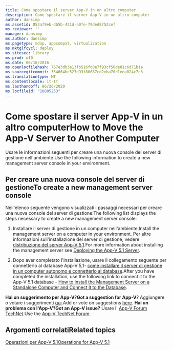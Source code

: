 ```yaml
---
title: Come spostare il server App-V in un altro computer
description: Come spostare il server App-V in un altro computer
author: dansimp
ms.assetid: 853af9eb-db5b-421d-a0fe-79ded8752cef
ms.reviewer: ''
manager: dansimp
ms.author: dansimp
ms.pagetype: mdop, appcompat, virtualization
ms.mktglfcycl: deploy
ms.sitesec: library
ms.prod: w10
ms.date: 06/16/2016
ms.openlocfilehash: 767e3db3e13fb516fd0e7f93cf50de01c6d71b1a
ms.sourcegitcommit: 354664bc527d93f80687cd2eba70d1eea024c7c3
ms.translationtype: MT
ms.contentlocale: it-IT
ms.lasthandoff: 06/26/2020
ms.locfileid: "10805253"
---
```

# <span data-ttu-id="0ca2f-103">Come spostare il server App-V in un altro computer</span><span class="sxs-lookup"><span data-stu-id="0ca2f-103">How to Move the App-V Server to Another Computer</span></span>


<span data-ttu-id="0ca2f-104">Usare le informazioni seguenti per creare una nuova console del server di gestione nell'ambiente.</span><span class="sxs-lookup"><span data-stu-id="0ca2f-104">Use the following information to create a new management server console in your environment.</span></span>

## <span data-ttu-id="0ca2f-105">Per creare una nuova console del server di gestione</span><span class="sxs-lookup"><span data-stu-id="0ca2f-105">To create a new management server console</span></span>


<span data-ttu-id="0ca2f-106">Nell'elenco seguente vengono visualizzati i passaggi necessari per creare una nuova console del server di gestione:</span><span class="sxs-lookup"><span data-stu-id="0ca2f-106">The following list displays the steps necessary to create a new management server console:</span></span>

1.  <span data-ttu-id="0ca2f-107">Installare il server di gestione in un computer nell'ambiente.</span><span class="sxs-lookup"><span data-stu-id="0ca2f-107">Install the management server on a computer in your environment.</span></span> <span data-ttu-id="0ca2f-108">Per altre informazioni sull'installazione del server di gestione, vedere [distribuzione del server App-V 5,1](deploying-the-app-v-51-server.md).</span><span class="sxs-lookup"><span data-stu-id="0ca2f-108">For more information about installing the management server see [Deploying the App-V 5.1 Server](deploying-the-app-v-51-server.md).</span></span>

2.  <span data-ttu-id="0ca2f-109">Dopo aver completato l'installazione, usare il collegamento seguente per connetterlo al database App-V 5,1- [come installare il server di gestione in un computer autonomo e connetterlo al database](how-to-install-the-management-server-on-a-standalone-computer-and-connect-it-to-the-database51.md).</span><span class="sxs-lookup"><span data-stu-id="0ca2f-109">After you have completed the installation, use the following link to connect it to the App-V 5.1 database - [How to install the Management Server on a Standalone Computer and Connect it to the Database](how-to-install-the-management-server-on-a-standalone-computer-and-connect-it-to-the-database51.md).</span></span>

<span data-ttu-id="0ca2f-110">**Hai un suggerimento per App-V**?</span><span class="sxs-lookup"><span data-stu-id="0ca2f-110">**Got a suggestion for App-V**?</span></span> <span data-ttu-id="0ca2f-111">Aggiungere o votare i suggerimenti [qui](http://appv.uservoice.com/forums/280448-microsoft-application-virtualization).</span><span class="sxs-lookup"><span data-stu-id="0ca2f-111">Add or vote on suggestions [here](http://appv.uservoice.com/forums/280448-microsoft-application-virtualization).</span></span> **<span data-ttu-id="0ca2f-112">Hai un problema con l'App-V?</span><span class="sxs-lookup"><span data-stu-id="0ca2f-112">Got an App-V issue?</span></span>** <span data-ttu-id="0ca2f-113">Usare l' [App-V Forum TechNet](https://social.technet.microsoft.com/Forums/home?forum=mdopappv).</span><span class="sxs-lookup"><span data-stu-id="0ca2f-113">Use the [App-V TechNet Forum](https://social.technet.microsoft.com/Forums/home?forum=mdopappv).</span></span>

## <span data-ttu-id="0ca2f-114">Argomenti correlati</span><span class="sxs-lookup"><span data-stu-id="0ca2f-114">Related topics</span></span>


[<span data-ttu-id="0ca2f-115">Operazioni per App-V 5.1</span><span class="sxs-lookup"><span data-stu-id="0ca2f-115">Operations for App-V 5.1</span></span>](operations-for-app-v-51.md)

 

 





